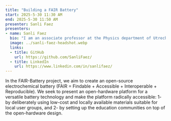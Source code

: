 ```yaml
---
title: "Building a FAIR Battery"
start: 2025-5-30 11:30 AM
end: 2025-5-30 11:50 AM
presenter: Sanli Faez
presenters:
- name: Sanli Faez
  bio: "I am an associate professor at the Physics department of Utrecht University, and open science lead at the Netherlands climate research initiative KIN. I contribute to an accessible and sustainable academia by advocating for Open Science and making Open-source Hardware."
  image: ../sanli-faez-headshot.webp
  links:
  - title: GitHub
    url: https://github.com/SanliFaez/
  - title: LinkedIn
    url: https://www.linkedin.com/in/sanlifaez/
---
```



In the FAIR-Battery project, we aim to create an open-source electrochemical battery (FAIR = Findable + Accessible + Interoperable + Reproducible). We seek to present an open-hardware platform for a versatile battery technology and make the platform radically accessible: 1- by deliberately using low-cost and locally available materials suitable for local user groups, and 2- by setting up the education communities on top of the open-hardware design.
